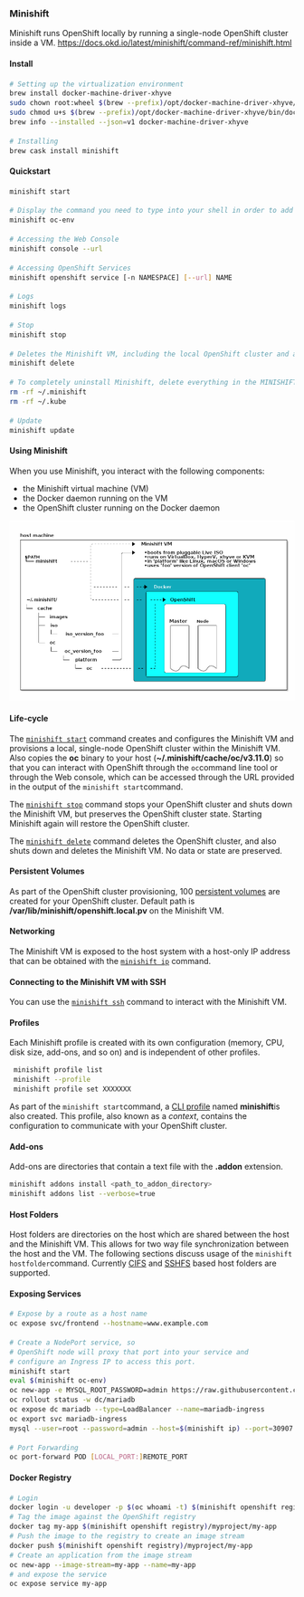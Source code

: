 ### Minishift

Minishift runs OpenShift locally by running a single-node OpenShift cluster inside a VM.
https://docs.okd.io/latest/minishift/command-ref/minishift.html

#### Install

```bash
# Setting up the virtualization environment
brew install docker-machine-driver-xhyve
sudo chown root:wheel $(brew --prefix)/opt/docker-machine-driver-xhyve/bin/docker-machine-driver-xhyve
sudo chmod u+s $(brew --prefix)/opt/docker-machine-driver-xhyve/bin/docker-machine-driver-xhyve
brew info --installed --json=v1 docker-machine-driver-xhyve

# Installing
brew cask install minishift
```

#### Quickstart

```bash
minishift start

# Display the command you need to type into your shell in order to add the oc binary to your PATH 
minishift oc-env

# Accessing the Web Console
minishift console --url

# Accessing OpenShift Services
minishift openshift service [-n NAMESPACE] [--url] NAME

# Logs
minishift logs

# Stop
minishift stop

# Deletes the Minishift VM, including the local OpenShift cluster and all associated files.
minishift delete

# To completely uninstall Minishift, delete everything in the MINISHIFT_HOME
rm -rf ~/.minishift
rm -rf ~/.kube

# Update
minishift update
```

#### Using Minishift

When you use Minishift, you interact with the following components:

- the Minishift virtual machine (VM)
- the Docker daemon running on the VM
- the OpenShift cluster running on the Docker daemon

![Minishift architecture](.minishift-images/48CC5B2C-97B4-43F5-A612-489B4A713C46.png)

#### Life-cycle

The  [`minishift start`](https://docs.okd.io/latest/minishift/command-ref/minishift_start.html) command creates and configures the Minishift VM and provisions a local, single-node OpenShift cluster within the Minishift VM. Also copies the **oc** binary to your host (**~/.minishift/cache/oc/v3.11.0**) so that you can interact with OpenShift through the `oc`command line tool or through the Web console, which can be accessed through the URL provided in the output of the `minishift start`command.

The  [`minishift stop`](https://docs.okd.io/latest/minishift/command-ref/minishift_stop.html) command stops your OpenShift cluster and shuts down the Minishift VM, but preserves the OpenShift cluster state. Starting Minishift again will restore the OpenShift cluster.

The [`minishift delete`](https://docs.okd.io/latest/minishift/command-ref/minishift_delete.html) command deletes the OpenShift cluster, and also shuts down and deletes the Minishift VM. No data or state are preserved.

#### Persistent Volumes

As part of the OpenShift cluster provisioning, 100 [persistent volumes](https://docs.okd.io/latest/dev_guide/persistent_volumes.html) are created for your OpenShift cluster. Default path is **/var/lib/minishift/openshift.local.pv** on the Minishift VM.

#### Networking

The Minishift VM is exposed to the host system with a host-only IP address that can be obtained with the [`minishift ip`](https://docs.okd.io/latest/minishift/command-ref/minishift_ip.html) command.

#### Connecting to the Minishift VM with SSH

You can use the [`minishift ssh`](https://docs.okd.io/latest/minishift/command-ref/minishift_ssh.html) command to interact with the Minishift VM.

#### Profiles

Each Minishift profile is created with its own configuration (memory, CPU, disk size, add-ons, and so on) and is independent of other profiles.

```bash
 minishift profile list
 minishift --profile
 minishift profile set XXXXXXX
```

As part of the `minishift start`command, a [CLI profile](https://docs.okd.io/latest/cli_reference/manage_cli_profiles.html) named **minishift**is also created. This profile, also known as a *context*, contains the configuration to communicate with your OpenShift cluster.

#### Add-ons

Add-ons are directories that contain a text file with the **.addon** extension.

```bash
minishift addons install <path_to_addon_directory>
minishift addons list --verbose=true
```

#### Host Folders

Host folders are directories on the host which are shared between the host and the Minishift VM. This allows for two way file synchronization between the host and the VM. The following sections discuss usage of the `minishift hostfolder`command. Currently [CIFS](https://en.wikipedia.org/wiki/Server_Message_Block) and [SSHFS](https://en.wikipedia.org/wiki/SSHFS) based host folders are supported.

#### Exposing Services

```bash
# Expose by a route as a host name
oc expose svc/frontend --hostname=www.example.com

# Create a NodePort service, so
# OpenShift node will proxy that port into your service and
# configure an Ingress IP to access this port.
minishift start
eval $(minishift oc-env)
oc new-app -e MYSQL_ROOT_PASSWORD=admin https://raw.githubusercontent.com/openshift/origin/master/examples/db-templates/mariadb-persistent-template.json
oc rollout status -w dc/mariadb
oc expose dc mariadb --type=LoadBalancer --name=mariadb-ingress
oc export svc mariadb-ingress
mysql --user=root --password=admin --host=$(minishift ip) --port=30907

# Port Forwarding
oc port-forward POD [LOCAL_PORT:]REMOTE_PORT
```

#### Docker Registry

```bash
# Login
docker login -u developer -p $(oc whoami -t) $(minishift openshift registry)
# Tag the image against the OpenShift registry
docker tag my-app $(minishift openshift registry)/myproject/my-app
# Push the image to the registry to create an image stream
docker push $(minishift openshift registry)/myproject/my-app
# Create an application from the image stream
oc new-app --image-stream=my-app --name=my-app
# and expose the service
oc expose service my-app
```
